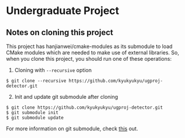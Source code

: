 # Undergraduate Project

## Notes on cloning this project

This project has hanjianwei/cmake-modules as its submodule to load CMake
modules which are needed to make use of external libraries. So, when you clone
this project, you should run one of these operations:

1) Cloning with `--recursive` option

```shell
$ git clone --recursive https://github.com/kyukyukyu/ugproj-detector.git
```

2) Init and update git submodule after cloning

```shell
$ git clone https://github.com/kyukyukyu/ugproj-detector.git
$ git submodule init
$ git submodule update
```

For more information on git submodule, check
[this](http://git-scm.com/book/en/v2/Git-Tools-Submodules) out.
